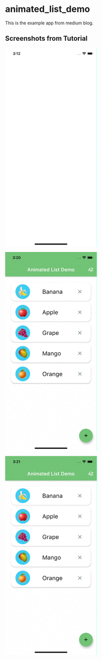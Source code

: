 # animated_list_demo

This is the example app from medium blog.

## Screenshots from Tutorial

![](https://github.com/ujas-m-simformsolutions/animatedList-demo/blob/master/demo_gif/1.gif)

![](https://github.com/ujas-m-simformsolutions/animatedList-demo/blob/master/demo_gif/2.gif)

![](https://github.com/ujas-m-simformsolutions/animatedList-demo/blob/master/demo_gif/3.gif)
